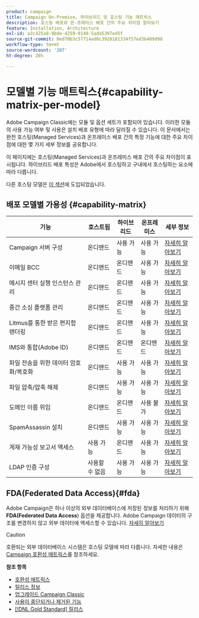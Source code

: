 ```yaml
---
product: campaign
title: Campaign On-Premise, 하이브리드 및 호스팅 기능 매트릭스
description: 호스팅 배포와 온-프레미스 배포 간의 주요 차이점 알아보기
feature: Installation, Architecture
exl-id: a2c425a8-9bde-4259-9140-5ada5397ed5f
source-git-commit: 0ed70b3c57714ad6c3926181334f57ed3b409d98
workflow-type: tm+mt
source-wordcount: '287'
ht-degree: 26%

---
```


# 모델별 기능 매트릭스{#capability-matrix-per-model}



Adobe Campaign Classic에는 모듈 및 옵션 세트가 포함되어 있습니다. 이러한 모듈의 사용 가능 여부 및 사용은 설치 배포 유형에 따라 달라질 수 있습니다. 이 문서에서는 완전 호스팅(Managed Services)과 온프레미스 배포 간의 특정 기능에 대한 주요 차이점에 대한 몇 가지 세부 정보를 공유합니다.

이 페이지에는 호스팅(Managed Services)과 온프레미스 배포 간의 주요 차이점이 표시됩니다. 하이브리드 배포 특성은 Adobe에서 호스팅하고 구내에서 호스팅하는 요소에 따라 다릅니다.

다른 호스팅 모델은 [이 섹션](../../installation/using/hosting-models.md)에 도입되었습니다.

## 배포 모델별 가용성 {#capability-matrix}

| 기능 | 호스트됨 | 하이브리드 | 온프레미스 | 세부 정보 |
|-----------------------------------------------|------------------|-----------|---------------|-----------------------------------------------------------------------------------------------------------------------------------------------------------------------------------------------------------------------|
| Campaign 서버 구성 | 온디맨드 | 사용 가능 | 사용 가능 | [자세히 알아보기](../../installation/using/the-server-configuration-file.md) |
| 이메일 BCC | 온디맨드 | 온디맨드 | 사용 가능 | [자세히 알아보기](../../installation/using/email-archiving.md) |
| 메시지 센터 실행 인스턴스 관리 | 온디맨드 | 온디맨드 | 사용 가능 | [자세히 알아보기](../../message-center/using/about-transactional-messaging.md) |
| 중간 소싱 플랫폼 관리 | 온디맨드 | 온디맨드 | 사용 가능 | [자세히 알아보기](../../installation/using/mid-sourcing-server.md) |
| Litmus를 통한 받은 편지함 렌더링 | 온디맨드 | 온디맨드 | 사용 가능 | [자세히 알아보기](../../delivery/using/inbox-rendering.md) |
| IMS와 통합(Adobe ID) | 온디맨드 | 온디맨드 | 온디맨드 | [자세히 알아보기](../../integrations/using/about-adobe-id.md) |
| 파일 전송을 위한 데이터 암호화/복호화 | 온디맨드 | 사용 가능 | 사용 가능 | [자세히 알아보기](../../platform/using/unzip-decrypt.md) |
| 파일 압축/압축 해제 | 온디맨드 | 사용 가능 | 사용 가능 | [자세히 알아보기](../../platform/using/unzip-decrypt.md) |
| 도메인 이름 위임 | 온디맨드 | 온디맨드 | 사용 불가 | [자세히 알아보기](https://experienceleague.adobe.com/docs/control-panel/using/subdomains-and-certificates/setting-up-new-subdomain.html?lang=ko) |
| SpamAssassin 설치 | 온디맨드 | 사용 가능 | 사용 가능 | [자세히 알아보기](../../delivery/using/spamassassin.md) |
| 게재 가능성 보고서 액세스 | 사용 가능 | 온디맨드 | 사용 가능 | [자세히 알아보기](../../delivery/using/monitoring-deliverability.md) |
| LDAP 인증 구성 | 사용할 수 없음 | 사용 가능 | 사용 가능 | [자세히 알아보기](../../installation/using/connecting-through-ldap.md) |


## FDA(Federated Data Access){#fda}

Adobe Campaign은 하나 이상의 외부 데이터베이스에 저장된 정보를 처리하기 위해 **FDA(Federated Data Access**) 옵션을 제공합니다. Adobe Campaign 데이터의 구조를 변경하지 않고 외부 데이터에 액세스할 수 있습니다. [자세히 알아보기](../../installation/using/about-fda.md)

>[!CAUTION]
>
>호환되는 외부 데이터베이스 시스템은 호스팅 모델에 따라 다릅니다. 자세한 내용은 [Campaign 호환성 매트릭스](../../rn/using/compatibility-matrix.md)를 참조하세요.
>

**참조 항목**

* [호환성 매트릭스](../../rn/using/compatibility-matrix.md)
* [릴리스 정보](../../rn/using/latest-release.md)
* [업그레이드 Campaign Classic](../../rn/using/rn-overview.md)
* [사용이 중단되거나 제거된 기능](../../rn/using/deprecated-features.md)
* [[!DNL Gold Standard] 릴리스](../../rn/using/gold-standard.md)
